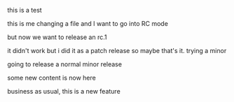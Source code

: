 this is a test


this is me changing a file and I want to go into RC mode

but now we want to release an rc.1

it didn't work but i did it as a patch release so maybe that's it. trying a minor

going to release a normal minor release

some new content is now here

business as usual, this is a new feature
